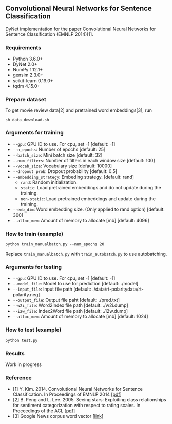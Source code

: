 ## Convolutional Neural Networks for Sentence Classification

DyNet implementation for the paper Convolutional Neural Networks for Sentence Classification (EMNLP 2014)[1].

### Requirements
- Python 3.6.0+
- DyNet 2.0+
- NumPy 1.12.1+
- gensim 2.3.0+
- scikit-learn 0.19.0+
- tqdm 4.15.0+

### Prepare dataset
To get movie review data[2] and pretrained word embeddings[3], run
```
sh data_download.sh
```

### Arguments for training
- `--gpu`: GPU ID to use. For cpu, set -1 [default: -1]
- `--n_epochs`: Number of epochs [default: 25]
- `--batch_size`: Mini batch size [default: 32]
- `--num_filters`: Number of filters in each window size [default: 100]
- `--vocab_size`: Vocabulary size [default: 10000]
- `--dropout_prob`: Dropout probability [default: 0.5]
- `--embedding_strategy`: Embeding strategy. [default: rand]
    - `rand`: Random initialization.
    - `static`: Load pretrained embeddings and do not update during the training.
    - `non-static`: Load pretrained embeddings and update during the training.
- `--emb_dim`: Word embedding size. (Only applied to rand option) [default: 300]
- `--alloc_mem`: Amount of memory to allocate [mb] [default: 4096]

### How to train (example)
```
python train_manualbatch.py --num_epochs 20
```
Replace `train_manualbatch.py` with `train_autobatch.py` to use autobatching.

### Arguments for testing
- `--gpu`: GPU ID to use. For cpu, set -1 [default: -1]
- `--model_file`: Model to use for prediction [default: ./model]
- `--input_file`: Input file path [default: ./data/rt-polaritydata/rt-polarity.neg]
- `--output_file`: Output file paht [default: ./pred.txt]
- `--w2i_file`: Word2Index file path [default: ./w2i.dump]
- `--i2w_file`: Index2Word file path [default: ./i2w.dump]
- `--alloc_mem`: Amount of memory to allocate [mb] [default: 1024]

### How to test (example)
```
python test.py
```

### Results
Work in progress

### Reference
- [1] Y. Kim. 2014. Convolutional Neural Networks for Sentence Classification. In Proceedings of EMNLP 2014 \[[pdf\]](https://arxiv.org/pdf/1408.5882.pdf)
- [2] B. Peng and L. Lee. 2005. Seeing stars: Exploiting class relationships for sentiment categorization with respect to rating scales. In Proceedings of the ACL \[[pdf\]](http://www.cs.cornell.edu/home/llee/papers/pang-lee-stars.pdf)
- [3] Google News corpus word vector \[[link\]](https://code.google.com/archive/p/word2vec/)
